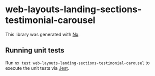 # web-layouts-landing-sections-testimonial-carousel

This library was generated with [Nx](https://nx.dev).

## Running unit tests

Run `nx test web-layouts-landing-sections-testimonial-carousel` to execute the unit tests via [Jest](https://jestjs.io).
